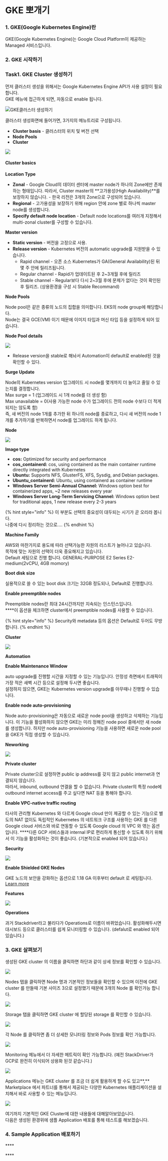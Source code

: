 # GKE 뽀개기

### 1. GKE\(Google Kubernetes Engine\)란

GKE\(Google Kubernetes Engine\)는 Google Cloud Platform이 제공하는 Managed 서비스입니다.

### 2. GKE 시작하기

### Task1. GKE Cluster 생성하기

먼저 클러스터 생성을 위해서는 Google Kubernetes Engine API가 사용 설정이 필요합니다.  
GKE 메뉴에 접근하게 되면, 자동으로 enable 됩니다.

![GKE&#xD074;&#xB7EC;&#xC2A4;&#xD130; &#xC0DD;&#xC131;&#xD558;&#xAE30;](../../.gitbook/assets/image%20%2810%29.png)

클러스터 생성화면에 들어가면, 3가지의 메뉴트리로 구성됩니다.

* **Cluster basis**   - 클러스터의 위치 및 버전 선택
* **Node Pools**
* **Cluster**

![](../../.gitbook/assets/image%20%285%29.png)

#### Cluster basics

**Location Type**

* **Zonal** -  Google Cloud의 데이터 센터에 master node가 하나의 Zone에만 존재하는 형태입니다.    따라서, Cluster master의 **고가용성\(High Availability\)**를 보장하지 않습니다. - 한국 리전은 3개의 Zone으로 구성되어 있습니다.
* **Regional** - 고가용성을 보장하기 위해 region 안에 zone 별로 하나씩 master node를 생성합니다.
* **Specify default node location** - Default node locations를 여러개 지정해서 multi-zonal cluster를 구성할 수 있습니다.

**Master version**

* **Static version** - 버전을 고정으로 사용.
* **Release version** - Kubernetes 버전의 automatic upgrade를 지원받을 수 있습니다.
  * Rapid channel - 오픈 소스 Kubernetes가 GA\(General Availability\)된 뒤 몇 주 안에 릴리즈됩니다.
  * Regular channel - Rapid가 업데이트된 후 2~3개월 후에 릴리즈
  * Stable channel - Regular보다 다시 2~3월 후에 문제가 없다는 것이 확인된 후 릴리즈. \(상용환경을 구성 시 Stable Recommand\)

**Node Pools**

Node pool은 같은 종류의 노드의 집합을 의미합니다. EKS의 node group에 해당합니다.  
Node는 결국 GCE\(VM\) 이기 때문에 이미지 타입과 머신 타입 등을 설정하게 되어 있습니다.

**Node Pool details**

![](../../.gitbook/assets/image%20%288%29.png)

* Release version을 stable로 해놔서 Automation이 default로 enabled된 것을 확인할 수 있다.

**Surge Update**

Node의 Kubernetes version 업그레이드 시 node를 몇개까지 더 늘이고 줄일 수 있는지를 결정합니다.  
Max surge = 1 \(업그레이드 시 1개 node를 더 생성 함\)  
Max unavailable = 0\(사용 가능한 node 수가 업그레이드 전의 node 수보다 더 적게 되지는 않도록 함\)  
즉, 새 버전의 node 1개를 추가한 뒤 하나의 node를 종료하고, 다시 새 버전의 node 1개를 추가하기를 반복하면서 node를 업그레이드 하게 됩니다.

**Node**

![](../../.gitbook/assets/image%20%2812%29.png)

**Image type**

* **cos:** Optimized for security and performance
* **cos\_containerd:** cos, using containerd as the main container runtime directly integrated with Kubernetes
* **Ubuntu:** Supports NFS, GlusterFS, XFS, Sysdig, and Debian packages.
* **Ubuntu\_containerd:** Ubuntu, using containerd as container runtime
* **Windows Server Semi-Annual Channel:** Windows option best for containerized apps, ~2 new releases every year
* **Windows Server Long-Term Servicing Channel:** Windows option best for traditional apps, 1 new release every 2-3 years

{% hint style="info" %}
이 부분도 선택의 중요성이 대두되는 시기가 곧 오리라 봅니다.  
나중에 다시 정리하는 것으로....
{% endhint %}

**Machine Family**

AWS와 마찬가지로 용도에 따라 선택가능한 자원의 리스트가 늘어나고 있습니다.  
목적에 맞는 자원의 선택이 더욱 중요해지고 있습니다.  
Default 세팅으로 진행 합니다. GENERAL-PURPOSE E2 Series E2-medium\(2vCPU, 4GB momory\)

**Boot disk size**

실용적으로 쓸 수 있는 boot disk 크기는 32GB 정도되나, Default로 진행합니다.

**Enable preemptible nodes**

Preemptible nodes란 최대 24시간까지만 지속되는 인스턴스입니다.  
****이 옵션을 체크하면 cluster에서 preemptible nodes를 사용할 수 있습니다.

{% hint style="info" %}
Security와 metadata 등의 옵션은 Default로 두어도 무방합니다.
{% endhint %}

**Cluster**

![](../../.gitbook/assets/image%20%287%29.png)

**Automation**

**Enable Maintenance Window**

auto upgrade를 진행할 시간을 지정할 수 있는 기능입니다. 안정성 측면에서 트래픽이 가장 적은 새벽 시간 등으로 설정해 두시면 좋습니다.  
설정하지 않으면, GKE는 Kubernetes version upgrade를 아무때나 진행할 수 있습니다.

**Enable node auto-provisioning**

Node auto-provisioning은 자동으로 새로운 node pool을 생성하고 삭제하는 기능입니다. 이 기능을 활성화하지 않으면 GKE는 미리 정해진 node pool 중에서만 새 node를 생성합니다. 하지만 node auto-provisioning 기능을 사용하면 새로운 node pool을 GKE가 직접 생성할 수 있습니다.

**Neworking**

![](../../.gitbook/assets/image%20%2814%29.png)

**Private cluster**

Private cluster으로 설정하면 public ip address를 갖지 않고 public internet과 연결되지 않습니다.  
따라서, inbound, outbound 연결을 할 수 없습니다. Private cluster의 특정 node에 outbound internet access를 주고 싶다면 NAT 등을 통해야 합니다.

**Enable VPC-native traffic routing**

타사의 관리형 Kubernetes 와 다르게 Google cloud 만이 제공할 수 있는 기능으로 별도의 NAT 없이도 독립적인 Kubernetes 의 네트워크 구조를 사용하는 GKE 를 다른 Google cloud 서비스와 바로 연동할 수 있도록 Google cloud 의 VPC 와 엮는 옵션입니다. ****다른 GCP 서비스들과 internal IP로 편리하게 통신할 수 있도록 하기 위해서 이 기능을 활성화하는 것이 좋습니다. \(기본적으로 enabled 되어 있습니다.\)

**Security**

![](../../.gitbook/assets/image%20%2813%29.png)

**Enable Shielded GKE Nodes**

GKE 노드의 보안을 강화하는 옵션으로 1.18 GA 이후부터 default 로 세팅됩니다. [Learn more](https://cloud.google.com/kubernetes-engine/docs/how-to/shielded-gke-nodes?_ga=2.182961190.-1082704195.1572261901&_gac=1.61378654.1606742235.Cj0KCQiAzZL-BRDnARIsAPCJs71diWVTbYutIeFNVyYKdFTxz1M1un7gTWojN55dM8VEQCHVDhvXD9YaAhexEALw_wcB#about)

**Features**

![](../../.gitbook/assets/image.png)

**Operations**

과거 Stackdriver라고 불리다가 Operations로 이름이 바뀌었습니다. 활성화해두시면 대시보드 등으로 클러스터를 쉽게 모니터링할 수 있습니다. \(defalut로 enabled 되어 있습니다.\)

### **3. GKE 살펴보기**

생성된 GKE cluster 의 이름을 클릭하면 하단과 같이 상세 정보를 확인할 수 있습니다.

![](../../.gitbook/assets/image%20%2811%29.png)

Nodes 탭을 클릭하면 Node 명과 기본적인 정보들을 확인할 수 있으며 이전에 GKE cluster 를 만들때 기본 사이즈 3으로 설정했기 때문에 3개의 Node 를 확인가능 합니다.

![](../../.gitbook/assets/image%20%2817%29.png)

Storage 탭을 클릭하면 GKE cluster 에 할당된 storage 를 확인할 수 있습니다.

![](../../.gitbook/assets/image%20%283%29.png)

각 Node 를 클릭하면 좀 더 상세한 모니터링 정보와 Pods 정보를  확인 가능합니다.

![](../../.gitbook/assets/image%20%289%29.png)

Monitoring 메뉴에서 더 자세한 메트릭이 확인 가능합니다. \(예전 StackDriver가 GCP로 완전히 이식되어 상용화 된것 같습니다.\)

![](../../.gitbook/assets/image%20%2818%29.png)

Applications 메뉴는 GKE cluster 를 조금 더 쉽게 활용하게 할 수도 있고**,** Marketplace 에서 파트너를 통해서 제공되는 다양한 Kubernetes 애플리케이션을 설치해서 바로 사용할 수 있는 메뉴입니다.

![](../../.gitbook/assets/image%20%2819%29.png)

여기까지 기본적인 GKE Cluster에 대한 내용들에 대해알아보았습니다.  
다음은 생성된 환경위에 샘플 Application 배포를 통해 테스트를 해보겠습니다.

### **4. Sample Application 배포하기**

\*\*\*\*

\*\*\*\*


